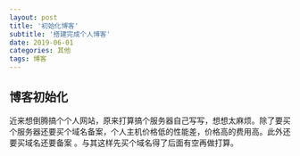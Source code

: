 ```yaml
---
layout: post
title: '初始化博客'
subtitle: '搭建完成个人博客'
date: 2019-06-01
categories: 其他
tags: 博客
---
```


## 博客初始化

近来想倒腾搞个个人网站，原来打算搞个服务器自己写写，想想太麻烦。除了要买个服务器还要买个域名备案，个人主机价格低的性能差，价格高的费用高。此外还要买域名还要备案
。与其这样先买个域名得了后面有空再做打算。